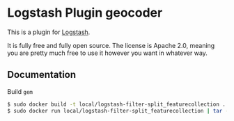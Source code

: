 # Logstash Plugin geocoder

This is a plugin for [Logstash](https://github.com/elasticsearch/logstash).

It is fully free and fully open source. The license is Apache 2.0, meaning you are pretty much free to use it however you want in whatever way.

## Documentation

Build `gem`

```bash
$ sudo docker build -t local/logstash-filter-split_featurecollection .
$ sudo docker run local/logstash-filter-split_featurecollection | tar -x
```
